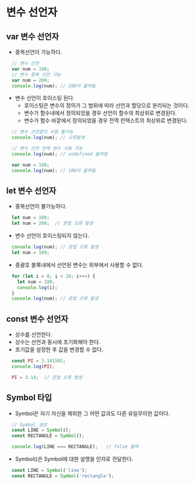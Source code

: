 # 변수 선언자

## var 변수 선언자
- 중복선언이 가능하다.
```javascript
  // 변수 선언
  var num = 100;
  // 변수 중복 선언 가능
  var num = 200;
  console.log(num); // 200이 출력됨
```
- 변수 선언이 호이스팅 된다.
  - 호이스팅은 변수의 정의가 그 범위에 따라 선언과 할당으로 분리되는 것이다.
  - 변수가 함수내에서 정의되었을 경우 선언이 함수의 최상위로 변경된다.
  - 변수가 함수 바깥에서 정의되었을 경우 전역 컨텍스트의 최상위로 변경된다.
```javascript
  // 변수 선언없이 사용 불가능
  console.log(num); // 오류발생
```
```javascript
  // 변수 선언 전에 변수 사용 가능
  console.log(num); // undefined 출력됨

  var num = 100;
  console.log(num); // 100이 출력됨
```

## let 변수 선언자
- 중복선언이 불가능하다.
```javascript
  let num = 100;
  let num = 200;  // 문법 오류 발생
```
- 변수 선언이 호이스팅되지 않는다.
```javascript
  console.log(num); // 문법 오류 발생
  let num = 100;
```
- 중괄호 블록내에서 선언된 변수는 외부에서 사용할 수 없다.
```javascript
  for (let i = 0; i < 10; i++>) {
    let num = 100;
    console.log(i);
  }
  console.log(num); // 문법 오류 발생
```

## const 변수 선언자
- 상수를 선언한다.
- 상수는 선언과 동시에 초기화해야 한다.
- 초기값을 설정한 후 값을 변경할 수 없다.
```javascript
  const PI = 3.141592;
  console.log(PI);

  PI = 3.14;  // 문법 오류 발생
```

## Symbol 타입
- Symbol은 자기 자신을 제외한 그 어떤 값과도 다른 유일무이한 값이다.
```javascript
  // Symbol 생성
  const LINE = Symbol();
  const RECTANGLE = Symbol();

  console.log(LINE === RECTANGLE);   // false 출력
```
- Symbol()은 Symbol에 대한 설명을 인자로 전달한다.
```javascript
  const LINE = Symbol('line');
  const RECTANGLE = Symbol('rectangle');
```






























  